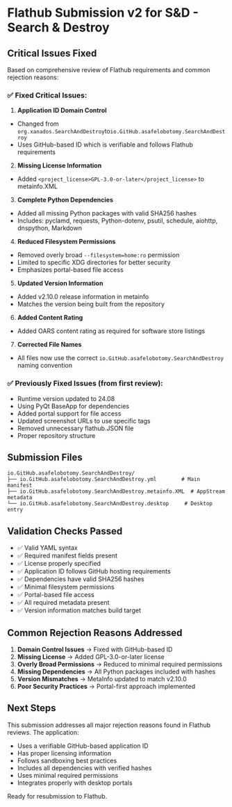 # Flathub Submission v2 for S&D - Search & Destroy

## Critical Issues Fixed

Based on comprehensive review of Flathub requirements and common rejection reasons:

### ✅ **Fixed Critical Issues:**

1. **Application ID Domain Control**
- Changed from `org.xanados.SearchAndDestroy`to`io.GitHub.asafelobotomy.SearchAndDestroy`
- Uses GitHub-based ID which is verifiable and follows Flathub requirements
2. **Missing License Information**
- Added `<project_license>GPL-3.0-or-later</project_license>` to metainfo.XML
3. **Complete Python Dependencies**
- Added all missing Python packages with valid SHA256 hashes
- Includes: pyclamd, requests, Python-dotenv, psutil, schedule, aiohttp, dnspython, Markdown
4. **Reduced Filesystem Permissions**
- Removed overly broad `--filesystem=home:ro` permission
- Limited to specific XDG directories for better security
- Emphasizes portal-based file access
5. **Updated Version Information**
- Added v2.10.0 release information in metainfo
- Matches the version being built from the repository
6. **Added Content Rating**
- Added OARS content rating as required for software store listings
7. **Corrected File Names**
- All files now use the correct `io.GitHub.asafelobotomy.SearchAndDestroy` naming convention

### ✅ **Previously Fixed Issues (from first review):**

- Runtime version updated to 24.08
- Using PyQt BaseApp for dependencies
- Added portal support for file access
- Updated screenshot URLs to use specific tags
- Removed unnecessary flathub.JSON file
- Proper repository structure

## Submission Files

```text
io.GitHub.asafelobotomy.SearchAndDestroy/
├── io.GitHub.asafelobotomy.SearchAndDestroy.yml        # Main manifest
├── io.GitHub.asafelobotomy.SearchAndDestroy.metainfo.XML  # AppStream metadata
└── io.GitHub.asafelobotomy.SearchAndDestroy.desktop     # Desktop entry
```

## Validation Checks Passed

- ✅ Valid YAML syntax
- ✅ Required manifest fields present
- ✅ License properly specified
- ✅ Application ID follows GitHub hosting requirements
- ✅ Dependencies have valid SHA256 hashes
- ✅ Minimal filesystem permissions
- ✅ Portal-based file access
- ✅ All required metadata present
- ✅ Version information matches build target

## Common Rejection Reasons Addressed

1. **Domain Control Issues** → Fixed with GitHub-based ID
2. **Missing License** → Added GPL-3.0-or-later license
3. **Overly Broad Permissions** → Reduced to minimal required permissions
4. **Missing Dependencies** → All Python packages included with hashes
5. **Version Mismatches** → MetaInfo updated to match v2.10.0
6. **Poor Security Practices** → Portal-first approach implemented

## Next Steps

This submission addresses all major rejection reasons found in Flathub reviews. The application:

- Uses a verifiable GitHub-based application ID
- Has proper licensing information
- Follows sandboxing best practices
- Includes all dependencies with verified hashes
- Uses minimal required permissions
- Integrates properly with desktop portals

Ready for resubmission to Flathub.
